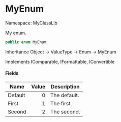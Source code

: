 # MyEnum

Namespace: MyClassLib

My enum.

```csharp
public enum MyEnum
```

Inheritance Object → ValueType → Enum → MyEnum

Implements IComparable, IFormattable, IConvertible

#### Fields

| Name | Value | Description |
| --- | --: | --- |
| Default | 0 | The default. |
| First | 1 | The first. |
| Second | 2 | The second. |
